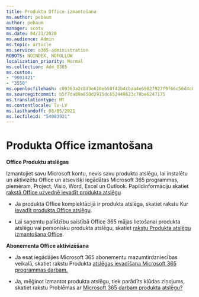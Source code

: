 ```yaml
---
title: Produkta Office izmantošana
ms.author: pebaum
author: pebaum
manager: scotv
ms.date: 04/21/2020
ms.audience: Admin
ms.topic: article
ms.service: o365-administration
ROBOTS: NOINDEX, NOFOLLOW
localization_priority: Normal
ms.collection: Adm_O365
ms.custom:
- "9001421"
- "3550"
ms.openlocfilehash: c09363a2c8d3e610eb50f42b4cbaa4e69827927f9f66c56d4c88b7ede3d85126
ms.sourcegitcommit: b5f7da89a650d2915dc652449623c78be6247175
ms.translationtype: MT
ms.contentlocale: lv-LV
ms.lasthandoff: 08/05/2021
ms.locfileid: "54083921"
---
```

# <a name="using-office-product-keys"></a>Produkta Office izmantošana

**Office Produktu atslēgas**

Izmantojiet savu Microsoft kontu, nevis savu produkta atslēgu, lai instalētu un aktivizētu Office un atsevišķi iegādātas Microsoft 365 programmas, piemēram, Project, Visio, Word, Excel un Outlook. Papildinformāciju skatiet [rakstā Office uzvednē ievadīt produkta atslēgu](https://support.office.com/article/12a5763a-d45c-4685-8c95-a44500213759?ui=en-US&rs=en-US&ad=US#bkmk_promptforpkey)

- Ja produkta Office komplektācijā ir produkta atslēga, skatiet rakstu Kur [ievadīt produkta Office atslēgu](https://support.office.com/article/Where-to-enter-your-Office-product-key-0a82e5ae-739e-4b92-a6f4-2ec780c185db).

- Lai saņemtu palīdzību saistībā Office 365 mājas lietošanai produkta atslēgu vai personisku produkta atslēgu, skatiet [rakstu Produkta atslēgu izmantošana Office](https://support.office.com/article/using-product-keys-with-office-12a5763a-d45c-4685-8c95-a44500213759).

**Abonementa Office aktivizēšana** 

- Ja esat iegādājies Microsoft 365 abonementu mazumtirdzniecības veikalā, skatiet rakstu Produkta [atslēgas ievadīšana Microsoft 365 programmas darbam.](https://docs.microsoft.com/microsoft-365/commerce/enter-your-product-key)

- Ja, mēģinot izmantot produkta atslēgu, tiek parādīts kļūdas ziņojums, skatiet rakstu Problēmas ar [Microsoft 365 darbam produkta atslēgu?](https://docs.microsoft.com/microsoft-365/commerce/product-key-errors-and-solutions)
